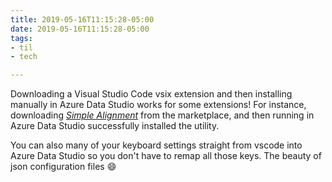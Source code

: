 ```yaml
---
title: 2019-05-16T11:15:28-05:00
date: 2019-05-16T11:15:28-05:00
tags:
- til
- tech

---
```

Downloading a Visual Studio Code vsix extension and then installing manually in Azure Data Studio works for some extensions! For instance, downloading [_Simple Alignment_](http://bit.ly/2Ef3nxU "Simple Alignment") from the marketplace, and then running in Azure Data Studio successfully installed the utility. 

You can also many of your keyboard settings straight from vscode into Azure Data Studio so you don't have to remap all those keys. The beauty of json configuration files :smile: